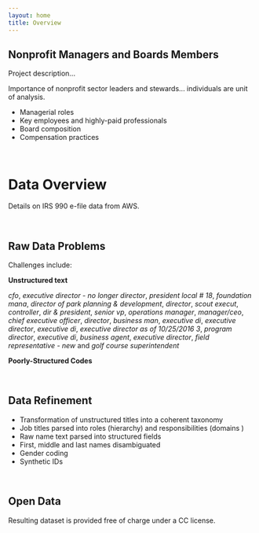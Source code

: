 ```yaml
---
layout: home
title: Overview
---
```


## Nonprofit Managers and Boards Members

Project description...

Importance of nonprofit sector leaders and stewards... individuals are unit of analysis. 

* Managerial roles
* Key employees and highly-paid professionals 
* Board composition 
* Compensation practices 

<br>


# Data Overview


Details on IRS 990 e-file data from AWS.

<br>


## Raw Data Problems 

Challenges include:

**Unstructured text**

_cfo_, _executive director - no longer director_, _president local # 18_, _foundation mana_, _director of park planning & development_, _director_, _scout execut_, _controller_, _dir & president_, _senior vp_, _operations manager_, _manager/ceo_, _chief executive officer_, _director_, _business man_, _executive di_, _executive director_, _executive di_, _executive director as of 10/25/2016 3_, _program director_, _executive di_, _business agent_, _executive director_, _field representative - new_ and _golf course superintendent_

**Poorly-Structured Codes**

<br>



## Data Refinement 

* Transformation of unstructured titles into a coherent taxonomy 
* Job titles parsed into roles (hierarchy) and responsibilities (domains )  
* Raw name text parsed into structured fields 
* First, middle and last names disambiguated
* Gender coding 
* Synthetic IDs   


<br>



## Open Data

Resulting dataset is provided free of charge under a CC license. 

<br><br>







